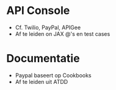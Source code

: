 # API Console
- Cf. Twilio, PayPal, APIGee
- Af te leiden on JAX @'s en test cases

# Documentatie
- Paypal baseert op Cookbooks
- Af te leiden uit ATDD